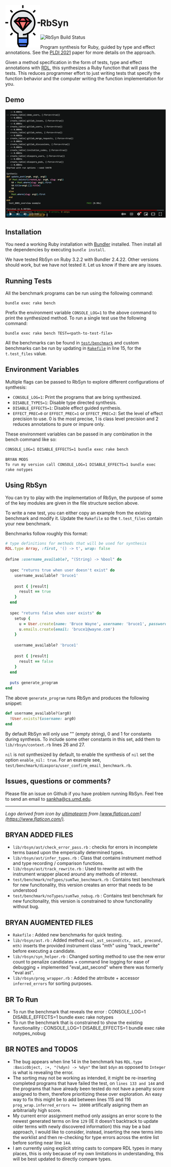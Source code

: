 <img align="left" src="rbsyn-logo.png" width=110>

# RbSyn

![RbSyn Build Status](https://github.com/ngsankha/rbsyn/actions/workflows/build.yml/badge.svg)

Program synthesis for Ruby, guided by type and effect annotations. See the [PLDI 2021](https://sankhs.com/static/rbsyn-pldi21.pdf) paper for more details on the approach.

Given a method specification in the form of tests, type and effect annotations with [RDL](https://github.com/tupl-tufts/rdl), this synthesizes a Ruby function that will pass the tests. This reduces programmer effort to just writing tests that specify the function behavior and the computer writing the function implementation for you.

## Demo

[![RbSyn Demo YouTube Video](demo.png)](https://www.youtube.com/watch?v=yYAOK5S8lRY "RbSyn Demo YouTube Video")

## Installation

You need a working Ruby installation with [Bundler](https://bundler.io/) installed. Then install all the dependencies by executing `bundle install`.

We have tested RbSyn on Ruby 3.2.2 with Bundler 2.4.22. Other versions should work, but we have not tested it. Let us know if there are any issues.

## Running Tests

All the benchmark programs can be run using the following command:

```
bundle exec rake bench
```

Prefix the environment variable `CONSOLE_LOG=1` to the above command to print the synthesized method. To run a single test use the following command:

```
bundle exec rake bench TEST=<path-to-test-file>
```

All the benchmarks can be found in [`test/benchmark`](test/benchmark) and custom benchmarks can be run by updating in [`Rakefile`](Rakefile) in line 15, for the `t.test_files` value.

## Environment Variables

Multiple flags can be passed to RbSyn to explore different configurations of synthesis:

* `CONSOLE_LOG=1`: Print the programs that are bring synthesized.
* `DISABLE_TYPES=1`: Disable type directed synthesis.
* `DISABLE_EFFECTS=1`: Disable effect guided synthesis.
* `EFFECT_PREC=0` or `EFFECT_PREC=1` or `EFFECT_PREC=2`: Set the level of effect precision to use. 0 is the most precise, 1 is class level precision and 2 reduces annotations to pure or impure only.

These environment variables can be passed in any combination in the bench command like so:

```
CONSOLE_LOG=1 DISABLE_EFFECTS=1 bundle exec rake bench

BRYAN MODS
To run my version call CONSOLE_LOG=1 DISABLE_EFFECTS=1 bundle exec rake notypes
```

## Using RbSyn

You can try to play with the implementation of RbSyn, the purpose of some of the key modules are given in the file structure section above.

To write a new test, you can either copy an example from the existing benchmark and modify it. Update the `Rakefile` so the `t.test_files` contain your new benchmark.

Benchmarks follow roughly this format:

```ruby
# type definitions for methods that will be used for synthesis
RDL.type Array, :first, '() -> t', wrap: false

define :username_available?, "(String) -> %bool" do

  spec "returns true when user doesn't exist" do
    username_available? 'bruce1'

    post { |result|
      result == true
    }
  end

  spec "returns false when user exists" do
    setup {
      u = User.create(name: 'Bruce Wayne', username: 'bruce1', password: 'coolcool')
      u.emails.create(email: 'bruce1@wayne.com')
    }

    username_available? 'bruce1'

    post { |result|
      result == false
    }
  end

  puts generate_program
end
```

The above `generate_program` runs RbSyn and produces the following snippet:

```ruby
def username_available?(arg0)
  !User.exists?(username: arg0)
end
```

By default RbSyn will only use "" (empty string), 0 and 1 for constants during synthesis. To include some other constants in this set, add them to `lib/rbsyn/context.rb` lines 26 and 27.

`nil` is not synthesized by default, to enable the synthesis of `nil` set the option `enable_nil: true`. For an example see, `test/benchmark/diaspora/user_confirm_email_benchmark.rb`.

## Issues, questions or comments?

Please file an issue on Github if you have problem running RbSyn. Feel free to send an email to sankha@cs.umd.edu.

---

_Logo derived from icon by [ultimatearm](https://www.flaticon.com/authors/ultimatearm) from [www.flaticon.com](https://www.flaticon.com/)._

## BRYAN ADDED FILES

* `lib/rbsyn/ast/check_error_pass.rb` : checks for errors in incomplete terms based upon the emperically determined types. 
* `lib/rbsyn/ast/infer_types.rb` : Class that contains instrument method and type recording / comparison functions.
* `lib/rbsyn/ast/track_rewrite.rb` :  Used to rewrite ast with the instrument wrapper placed around any methods of interest. 
* `test/benchmark/noTypes/sumTwo_benchmark.rb` : Contains test benchmark for new funcitonality, this version creates an error that needs to be understood
* `test/benchmark/noTypes/sumTwo_nobug.rb` : Contains test benchmark for new funcitonality, this version is constrained to show functionallity without bug. 


## BRYAN AUGMENTED FILES 

* `Rakefile` : Added new benchmarks for quick testing. 
* `lib/rbsyn/ast.rb` : Added method `eval_ast_second(ctx, ast, precond, mth)` inserts the provided instrument class "mth" using "track_rewrite" before executing a candidate. 
* `lib/rbsyn/syn_helper.rb` : Changed sorting method to use the new error count to penalize candidates + command line logging for ease of debugging + implemented "eval_ast_second" where there was formerly "eval ast".
* `lib/rbsyn/prog_wrapper.rb` : Added the atrribute + accessor `inferred_errors` for sorting purposes. 


## BR To Run

* To run the benchmark that reveals the error : CONSOLE_LOG=1 DISABLE_EFFECTS=1 bundle exec rake notypes
* To run the benchmark that is constrained to show the existing functionallity : CONSOLE_LOG=1 DISABLE_EFFECTS=1 bundle exec rake notypes_nobug

## BR NOTES and TODOS

* The bug appears when line 14 in the benchmark has `RDL.type :BasicObject, :+, "(%dyn) -> %dyn"` the last `$dyn` as opposed to `Integer` is what is revealing the error. 
* The sorting may not be working as intended, it might be re-inserting completed programs that have failed the test, on `lines 133 and 144` and the programs that have 
already been tested do not have a penalty score assigned to them, therefore prioritizing these over exploration. An easy way to fix this might be to add between lines 115 and 116
`prog_wrap.inferred_errors += 10000` artifically asigning them an arbitrarially high score. 
* My current error assignment method only assigns an error score to the newest generated terms on line `129` (IE it doesn't backtrack to update older terms with newly discovered information)
this may be a bad approach, I would like to consider, instead, inserting the new terms into the worklist and then re-checking for type errors across the entire list before sorting near line `144`.
* I am currently using explicit string casts to compare RDL types in many places, this is only because of my own limitations in understanding, this will be best updated to directly compare types. 
